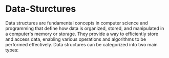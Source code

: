 # Data-Sturctures
Data structures are fundamental concepts in computer science and programming that define how data is organized, stored, and manipulated in a computer's memory or storage. They provide a way to efficiently store and access data, enabling various operations and algorithms to be performed effectively. Data structures can be categorized into two main types:
